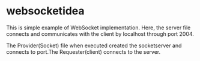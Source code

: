 # websocketidea

This is simple example of WebSocket implementation. Here, the server file connects and communicates with the client by localhost through port 2004.

The Provider(Socket) file when executed created the socketserver and connects to port.The Requester(client) connects to the server.
